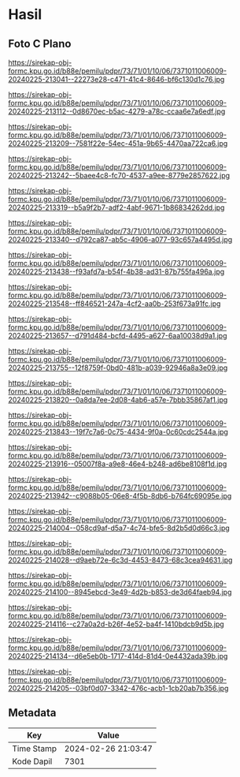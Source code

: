 # Hasil

## Foto C Plano

https://sirekap-obj-formc.kpu.go.id/b88e/pemilu/pdpr/73/71/01/10/06/7371011006009-20240225-213041--22273e28-c471-41c4-8646-bf6c130d1c76.jpg

https://sirekap-obj-formc.kpu.go.id/b88e/pemilu/pdpr/73/71/01/10/06/7371011006009-20240225-213112--0d8670ec-b5ac-4279-a78c-ccaa6e7a6edf.jpg

https://sirekap-obj-formc.kpu.go.id/b88e/pemilu/pdpr/73/71/01/10/06/7371011006009-20240225-213209--7581f22e-54ec-451a-9b65-4470aa722ca6.jpg

https://sirekap-obj-formc.kpu.go.id/b88e/pemilu/pdpr/73/71/01/10/06/7371011006009-20240225-213242--5baee4c8-fc70-4537-a9ee-8779e2857622.jpg

https://sirekap-obj-formc.kpu.go.id/b88e/pemilu/pdpr/73/71/01/10/06/7371011006009-20240225-213319--b5a9f2b7-adf2-4abf-9671-1b86834262dd.jpg

https://sirekap-obj-formc.kpu.go.id/b88e/pemilu/pdpr/73/71/01/10/06/7371011006009-20240225-213340--d792ca87-ab5c-4906-a077-93c657a4495d.jpg

https://sirekap-obj-formc.kpu.go.id/b88e/pemilu/pdpr/73/71/01/10/06/7371011006009-20240225-213438--f93afd7a-b54f-4b38-ad31-87b755fa496a.jpg

https://sirekap-obj-formc.kpu.go.id/b88e/pemilu/pdpr/73/71/01/10/06/7371011006009-20240225-213548--ff846521-247a-4cf2-aa0b-253f673a91fc.jpg

https://sirekap-obj-formc.kpu.go.id/b88e/pemilu/pdpr/73/71/01/10/06/7371011006009-20240225-213657--d791d484-bcfd-4495-a627-6aa10038d9a1.jpg

https://sirekap-obj-formc.kpu.go.id/b88e/pemilu/pdpr/73/71/01/10/06/7371011006009-20240225-213755--12f8759f-0bd0-481b-a039-92946a8a3e09.jpg

https://sirekap-obj-formc.kpu.go.id/b88e/pemilu/pdpr/73/71/01/10/06/7371011006009-20240225-213820--0a8da7ee-2d08-4ab6-a57e-7bbb35867af1.jpg

https://sirekap-obj-formc.kpu.go.id/b88e/pemilu/pdpr/73/71/01/10/06/7371011006009-20240225-213843--19f7c7a6-0c75-4434-9f0a-0c60cdc2544a.jpg

https://sirekap-obj-formc.kpu.go.id/b88e/pemilu/pdpr/73/71/01/10/06/7371011006009-20240225-213916--05007f8a-a9e8-46e4-b248-ad6be8108f1d.jpg

https://sirekap-obj-formc.kpu.go.id/b88e/pemilu/pdpr/73/71/01/10/06/7371011006009-20240225-213942--c9088b05-06e8-4f5b-8db6-b764fc69095e.jpg

https://sirekap-obj-formc.kpu.go.id/b88e/pemilu/pdpr/73/71/01/10/06/7371011006009-20240225-214004--058cd9af-d5a7-4c74-bfe5-8d2b5d0d66c3.jpg

https://sirekap-obj-formc.kpu.go.id/b88e/pemilu/pdpr/73/71/01/10/06/7371011006009-20240225-214028--d9aeb72e-6c3d-4453-8473-68c3cea94631.jpg

https://sirekap-obj-formc.kpu.go.id/b88e/pemilu/pdpr/73/71/01/10/06/7371011006009-20240225-214100--8945ebcd-3e49-4d2b-b853-de3d64faeb94.jpg

https://sirekap-obj-formc.kpu.go.id/b88e/pemilu/pdpr/73/71/01/10/06/7371011006009-20240225-214116--c27a0a2d-b26f-4e52-ba4f-1410bdcb9d5b.jpg

https://sirekap-obj-formc.kpu.go.id/b88e/pemilu/pdpr/73/71/01/10/06/7371011006009-20240225-214134--d6e5eb0b-1717-414d-81d4-0e4432ada39b.jpg

https://sirekap-obj-formc.kpu.go.id/b88e/pemilu/pdpr/73/71/01/10/06/7371011006009-20240225-214205--03bf0d07-3342-476c-acb1-1cb20ab7b356.jpg


## Metadata

| Key        | Value               |
| ---------- | ------------------- |
| Time Stamp | 2024-02-26 21:03:47 |
| Kode Dapil | 7301                |



